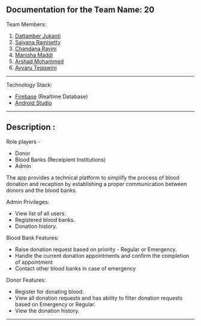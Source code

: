 
Documentation for the Team Name: 20
---
Team Members:
1. [Dattamber Jukanti](http://github.com/dattamberj)
2. [Saiyana Ramisetty](http://github.com/saiyana)
3. [Chandana Rayini](http://github.com/rayinichandana98)
4. [Manisha Maddi](http://github.com/nisha-m)
5. [Arshad Mohammed](http://github.com/geekaruu)
6. [Avvaru Tejaswini](http://github.com/tejaswiniavvuru)
---
Technology Stack:

* [Firebase](https://firebase.google.com/) (Realtime Database)
* [Android Studio](https://developer.android.com/studio/index.html) 
---
Description :
---
Role players -
* Donor
* Blood Banks (Receipient Institutions)
* Admin

The app provides a technical platform to simplify the process of blood donation and reception by establishing a proper communication between donors and the blood banks.

Admin Privileges:
* View list of all users.
* Registered blood banks.
* Donation history.

Blood Bank Features:
* Raise donation request based on priority - Regular or Emergency.
* Handle the current donation appointments and confirm the completion of appointment
* Contact other blood banks in case of emergency 

Donor Features:
* Register for donating blood.
* View all donation requests and has ability to filter donation requests based on Emergency or Regular.
* View the donation history.
---

